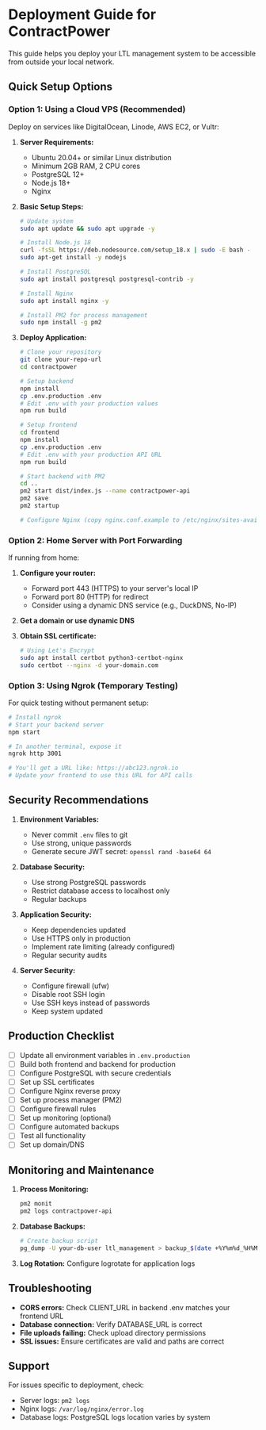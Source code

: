 # Deployment Guide for ContractPower

This guide helps you deploy your LTL management system to be accessible from outside your local network.

## Quick Setup Options

### Option 1: Using a Cloud VPS (Recommended)
Deploy on services like DigitalOcean, Linode, AWS EC2, or Vultr:

1. **Server Requirements:**
   - Ubuntu 20.04+ or similar Linux distribution
   - Minimum 2GB RAM, 2 CPU cores
   - PostgreSQL 12+
   - Node.js 18+
   - Nginx

2. **Basic Setup Steps:**
   ```bash
   # Update system
   sudo apt update && sudo apt upgrade -y
   
   # Install Node.js 18
   curl -fsSL https://deb.nodesource.com/setup_18.x | sudo -E bash -
   sudo apt-get install -y nodejs
   
   # Install PostgreSQL
   sudo apt install postgresql postgresql-contrib -y
   
   # Install Nginx
   sudo apt install nginx -y
   
   # Install PM2 for process management
   sudo npm install -g pm2
   ```

3. **Deploy Application:**
   ```bash
   # Clone your repository
   git clone your-repo-url
   cd contractpower
   
   # Setup backend
   npm install
   cp .env.production .env
   # Edit .env with your production values
   npm run build
   
   # Setup frontend
   cd frontend
   npm install
   cp .env.production .env
   # Edit .env with your production API URL
   npm run build
   
   # Start backend with PM2
   cd ..
   pm2 start dist/index.js --name contractpower-api
   pm2 save
   pm2 startup
   
   # Configure Nginx (copy nginx.conf.example to /etc/nginx/sites-available/)
   ```

### Option 2: Home Server with Port Forwarding
If running from home:

1. **Configure your router:**
   - Forward port 443 (HTTPS) to your server's local IP
   - Forward port 80 (HTTP) for redirect
   - Consider using a dynamic DNS service (e.g., DuckDNS, No-IP)

2. **Get a domain or use dynamic DNS**

3. **Obtain SSL certificate:**
   ```bash
   # Using Let's Encrypt
   sudo apt install certbot python3-certbot-nginx
   sudo certbot --nginx -d your-domain.com
   ```

### Option 3: Using Ngrok (Temporary Testing)
For quick testing without permanent setup:

```bash
# Install ngrok
# Start your backend server
npm start

# In another terminal, expose it
ngrok http 3001

# You'll get a URL like: https://abc123.ngrok.io
# Update your frontend to use this URL for API calls
```

## Security Recommendations

1. **Environment Variables:**
   - Never commit `.env` files to git
   - Use strong, unique passwords
   - Generate secure JWT secret: `openssl rand -base64 64`

2. **Database Security:**
   - Use strong PostgreSQL passwords
   - Restrict database access to localhost only
   - Regular backups

3. **Application Security:**
   - Keep dependencies updated
   - Use HTTPS only in production
   - Implement rate limiting (already configured)
   - Regular security audits

4. **Server Security:**
   - Configure firewall (ufw)
   - Disable root SSH login
   - Use SSH keys instead of passwords
   - Keep system updated

## Production Checklist

- [ ] Update all environment variables in `.env.production`
- [ ] Build both frontend and backend for production
- [ ] Configure PostgreSQL with secure credentials
- [ ] Set up SSL certificates
- [ ] Configure Nginx reverse proxy
- [ ] Set up process manager (PM2)
- [ ] Configure firewall rules
- [ ] Set up monitoring (optional)
- [ ] Configure automated backups
- [ ] Test all functionality
- [ ] Set up domain/DNS

## Monitoring and Maintenance

1. **Process Monitoring:**
   ```bash
   pm2 monit
   pm2 logs contractpower-api
   ```

2. **Database Backups:**
   ```bash
   # Create backup script
   pg_dump -U your-db-user ltl_management > backup_$(date +%Y%m%d_%H%M%S).sql
   ```

3. **Log Rotation:**
   Configure logrotate for application logs

## Troubleshooting

- **CORS errors:** Check CLIENT_URL in backend .env matches your frontend URL
- **Database connection:** Verify DATABASE_URL is correct
- **File uploads failing:** Check upload directory permissions
- **SSL issues:** Ensure certificates are valid and paths are correct

## Support

For issues specific to deployment, check:
- Server logs: `pm2 logs`
- Nginx logs: `/var/log/nginx/error.log`
- Database logs: PostgreSQL logs location varies by system